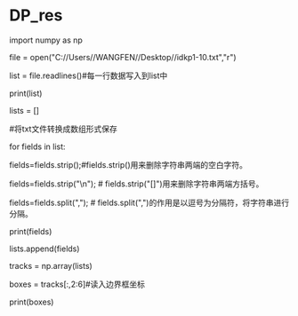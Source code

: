 # DP_res

import numpy as np

file = open("C://Users//WANGFEN//Desktop//idkp1-10.txt","r")

list = file.readlines()#每一行数据写入到list中

print(list)

lists = []

#将txt文件转换成数组形式保存

for fields in list:

fields=fields.strip();#fields.strip()用来删除字符串两端的空白字符。

fields=fields.strip("\n");    # fields.strip("[]")用来删除字符串两端方括号。

fields=fields.split(","); # fields.split(",")的作用是以逗号为分隔符，将字符串进行分隔。

print(fields)

lists.append(fields)

tracks = np.array(lists)

boxes = tracks[:,2:6]#读入边界框坐标
 
print(boxes)
 
